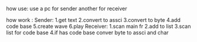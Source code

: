 how use:
use a pc for sender another for receiver

how work :
Sender:
1.get text
2.convert to assci
3.convert to byte
4.add code base
5.create wave
6.play
Receiver:
1.scan main fr
2.add to list
3.scan list for code base
4.if has code base conver byte to assci and char
